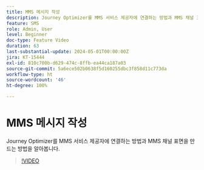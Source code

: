 ```yaml
---
title: MMS 메시지 작성
description: Journey Optimizer를 MMS 서비스 제공자에 연결하는 방법과 MMS 채널 표면을 만드는 방법을 알아봅니다.
feature: SMS
role: Admin, User
level: Beginner
doc-type: Feature Video
duration: 63
last-substantial-update: 2024-05-01T00:00:00Z
jira: KT-15444
exl-id: 810c700b-d629-474c-8ffb-ea44ca187a03
source-git-commit: 5a6ece502b0638f5d160255dbc3f858d11c773da
workflow-type: ht
source-wordcount: '46'
ht-degree: 100%

---
```



# MMS 메시지 작성

Journey Optimizer를 MMS 서비스 제공자에 연결하는 방법과 MMS 채널 표면을 만드는 방법을 알아봅니다.

>[!VIDEO](https://video.tv.adobe.com/v/3428816/?learn=on)
